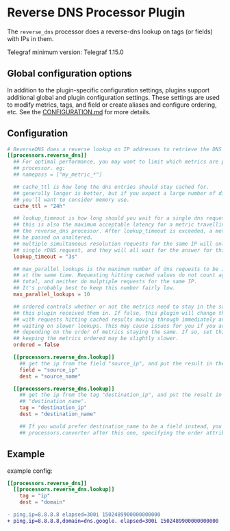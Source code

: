 # Reverse DNS Processor Plugin

The `reverse_dns` processor does a reverse-dns lookup on tags (or fields) with
IPs in them.

Telegraf minimum version: Telegraf 1.15.0

## Global configuration options <!-- @/docs/includes/plugin_config.md -->

In addition to the plugin-specific configuration settings, plugins support
additional global and plugin configuration settings. These settings are used to
modify metrics, tags, and field or create aliases and configure ordering, etc.
See the [CONFIGURATION.md][CONFIGURATION.md] for more details.

[CONFIGURATION.md]: ../../../docs/CONFIGURATION.md#plugins

## Configuration

```toml @sample.conf
# ReverseDNS does a reverse lookup on IP addresses to retrieve the DNS name
[[processors.reverse_dns]]
  ## For optimal performance, you may want to limit which metrics are passed to this
  ## processor. eg:
  ## namepass = ["my_metric_*"]

  ## cache_ttl is how long the dns entries should stay cached for.
  ## generally longer is better, but if you expect a large number of diverse lookups
  ## you'll want to consider memory use.
  cache_ttl = "24h"

  ## lookup_timeout is how long should you wait for a single dns request to respond.
  ## this is also the maximum acceptable latency for a metric travelling through
  ## the reverse_dns processor. After lookup_timeout is exceeded, a metric will
  ## be passed on unaltered.
  ## multiple simultaneous resolution requests for the same IP will only make a
  ## single rDNS request, and they will all wait for the answer for this long.
  lookup_timeout = "3s"

  ## max_parallel_lookups is the maximum number of dns requests to be in flight
  ## at the same time. Requesting hitting cached values do not count against this
  ## total, and neither do mulptiple requests for the same IP.
  ## It's probably best to keep this number fairly low.
  max_parallel_lookups = 10

  ## ordered controls whether or not the metrics need to stay in the same order
  ## this plugin received them in. If false, this plugin will change the order
  ## with requests hitting cached results moving through immediately and not
  ## waiting on slower lookups. This may cause issues for you if you are
  ## depending on the order of metrics staying the same. If so, set this to true.
  ## keeping the metrics ordered may be slightly slower.
  ordered = false

  [[processors.reverse_dns.lookup]]
    ## get the ip from the field "source_ip", and put the result in the field "source_name"
    field = "source_ip"
    dest = "source_name"

  [[processors.reverse_dns.lookup]]
    ## get the ip from the tag "destination_ip", and put the result in the tag
    ## "destination_name".
    tag = "destination_ip"
    dest = "destination_name"

    ## If you would prefer destination_name to be a field instead, you can use a
    ## processors.converter after this one, specifying the order attribute.
```

## Example

example config:

```toml
[[processors.reverse_dns]]
  [[processors.reverse_dns.lookup]]
    tag = "ip"
    dest = "domain"
```

```diff
- ping,ip=8.8.8.8 elapsed=300i 1502489900000000000
+ ping,ip=8.8.8.8,domain=dns.google. elapsed=300i 1502489900000000000
```
